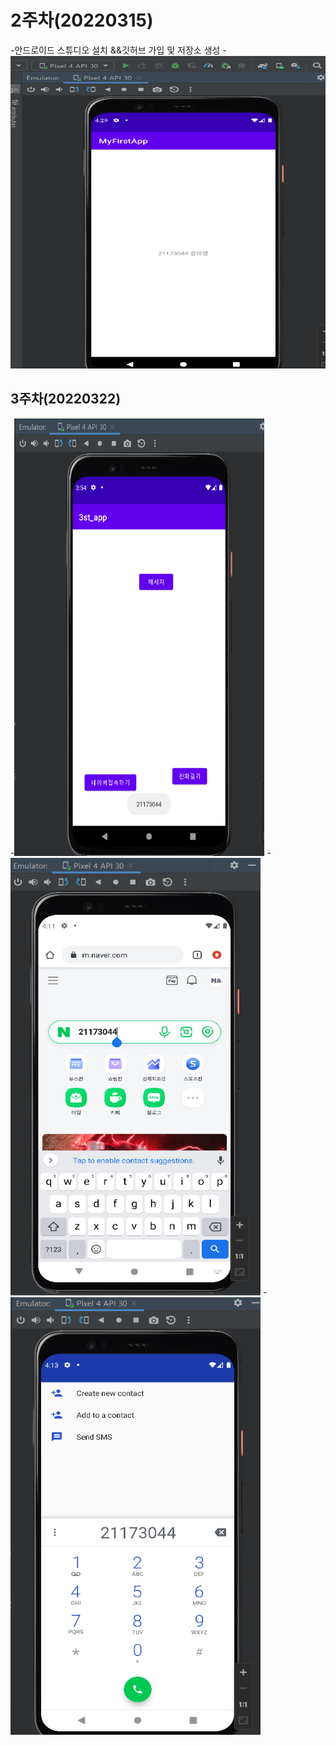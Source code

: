 # 2주차(20220315)
-안드로이드 스튜디오 설치 &&깃허브 가입 및 저장소 생성
-<img width="600" height="500" src="./png/2week.png"></img>


## 3주차(20220322)

-<img width="400" height="700" src="./png/3주차_메인.png"></img>
-<img width="400" height="700" src="./png/3주차_네이버.png"></img>
-<img width="400" height="700" src="./png/3주차_전화걸기.png"></img>

